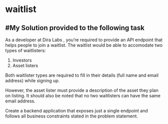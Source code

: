 # waitlist

#My Solution provided to the following task
--------------------------------------------

As a developer at Dira Labs , you’re required to provide an API endpoint that helps people to join a waitlist. The waitlist would be able to accomodate two types of waitlisters:

1. Investors
2. Asset listers

Both waitlister types are required to fill in their details (full name and email address) while signing up.

However, the asset lister must provide a description of the asset they plan on listing. It should also be noted that no two waitlisters can have the same email address.

Create a backend application that exposes just a single endpoint and follows all business constraints stated in the problem statement.
